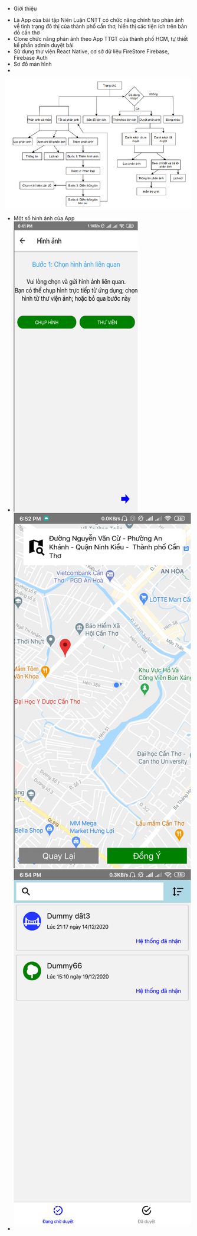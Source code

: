 * Giới thiệu
- Là App của bài tập Niên Luận CNTT có chức năng chính tạo phản ánh về tình trạng đô thị của thành phố cần thơ, hiển thị các tiện ích trên bản đồ cần thơ
- Clone chức năng phản ánh theo App TTGT của thành phố HCM, tự thiết kế phần admin duyệt bài 
- Sử dụng thư viện React Native, cơ sở dữ liệu FireStore Firebase, Firebase Auth
- Sơ đồ màn hình
- </br>
![Login](https://github.com/ntdat97/RestaurantOrder/blob/master/pic/flow.PNG?raw=true)
- Một số hình ảnh của App </br>
- <img src="https://github.com/ntdat97/RestaurantOrder/blob/master/pic/B%C6%B0%E1%BB%9Bc%201_%20th%C3%AAm%20h%C3%ACnh%20%E1%BA%A3nh.png" width="336" height="785"> ![](https://github.com/ntdat97/RestaurantOrder/blob/master/pic/Ch%E1%BB%8Dn%20v%E1%BB%8B%20tr%C3%AD%20tr%C3%AAn%20b%E1%BA%A3n%20%C4%91%E1%BB%93.png) ![](https://github.com/ntdat97/RestaurantOrder/blob/master/pic/Danh%20s%C3%A1ch%20ch%C6%B0a%20duy%E1%BB%87t.png)
- 
